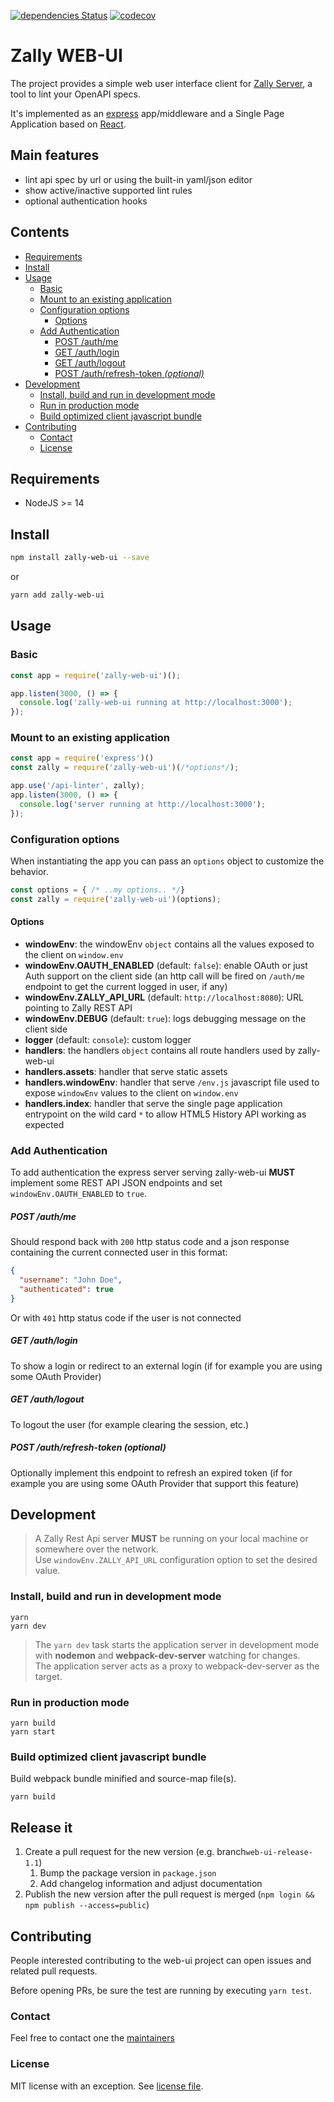 [![dependencies Status](https://david-dm.org/zalando/zally-web-ui/status.svg)](https://david-dm.org/zalando/zally-web-ui)
[![codecov](https://codecov.io/gh/zalando/zally-web-ui/branch/master/graph/badge.svg)](https://codecov.io/gh/zalando/zally-web-ui)

Zally WEB-UI
============

The project provides a simple web user interface client for [Zally Server](../server),
a tool to lint your OpenAPI specs.

It's implemented as an [express](https://expressjs.com/) app/middleware and a Single Page Application based on [React](https://facebook.github.io/react/).

## Main features

* lint api spec by url or using the built-in yaml/json editor
* show active/inactive supported lint rules
* optional authentication hooks

<!-- START doctoc generated TOC please keep comment here to allow auto update -->
<!-- DON'T EDIT THIS SECTION, INSTEAD RE-RUN doctoc TO UPDATE -->
## Contents

- [Requirements](#requirements)
- [Install](#install)
- [Usage](#usage)
  - [Basic](#basic)
  - [Mount to an existing application](#mount-to-an-existing-application)
  - [Configuration options](#configuration-options)
    - [Options](#options)
  - [Add Authentication](#add-authentication)
      - [POST /auth/me](#post-authme)
      - [GET /auth/login](#get-authlogin)
      - [GET /auth/logout](#get-authlogout)
      - [POST /auth/refresh-token *(optional)*](#post-authrefresh-token-optional)
- [Development](#development)
  - [Install, build and run in development mode](#install-build-and-run-in-development-mode)
  - [Run in production mode](#run-in-production-mode)
  - [Build optimized client javascript bundle](#build-optimized-client-javascript-bundle)
- [Contributing](#contributing)
  - [Contact](#contact)
  - [License](#license)

<!-- END doctoc generated TOC please keep comment here to allow auto update -->

## Requirements

* NodeJS >= 14

## Install

```bash
npm install zally-web-ui --save
```
or 
```bash
yarn add zally-web-ui
```

## Usage

### Basic

```js
const app = require('zally-web-ui')();

app.listen(3000, () => {
  console.log('zally-web-ui running at http://localhost:3000');
});
```

### Mount to an existing application

```js
const app = require('express')()
const zally = require('zally-web-ui')(/*options*/);

app.use('/api-linter', zally);
app.listen(3000, () => {
  console.log('server running at http://localhost:3000');
});
```

### Configuration options

When instantiating the app you can pass an `options` object to customize the behavior. 

```js
const options = { /* ..my options.. */}
const zally = require('zally-web-ui')(options);
```

#### Options

* **windowEnv**: the windowEnv `object` contains all the values exposed to the client on `window.env` 
* **windowEnv.OAUTH_ENABLED** (default: `false`): enable OAuth or just Auth support on the client side (an http call will be fired on `/auth/me` endpoint to get the current logged in user, if any)  
* **windowEnv.ZALLY_API_URL** (default: `http://localhost:8080`): URL pointing to Zally REST API
* **windowEnv.DEBUG** (default: `true`): logs debugging message on the client side
* **logger** (default: `console`): custom logger
* **handlers**: the handlers `object` contains all route handlers used by zally-web-ui
* **handlers.assets**: handler that serve static assets
* **handlers.windowEnv**: handler that serve `/env.js` javascript file used to expose `windowEnv` values to the client on `window.env`
* **handlers.index**: handler that serve the single page application entrypoint on the wild card `*` to allow HTML5 History API working as expected


### Add Authentication

To add authentication the express server serving zally-web-ui **MUST** implement some REST API JSON endpoints and set `windowEnv.OAUTH_ENABLED` to `true`.

##### POST /auth/me
  
Should respond back with `200` http status code and a json response containing the current connected user in this format:

```json
{
  "username": "John Doe",
  "authenticated": true
}
```
  
Or with `401` http status code if the user is not connected
  
##### GET /auth/login
   
To show a login or redirect to an external login (if for example you are using some OAuth Provider)
   
##### GET /auth/logout
   
To logout the user (for example clearing the session, etc.)
   
##### POST /auth/refresh-token *(optional)*
  
Optionally implement this endpoint to refresh an expired token (if for example you are using some OAuth Provider that support this feature)

## Development

> A Zally Rest Api server **MUST** be running on your local machine or somewhere over the network. <br>
 Use `windowEnv.ZALLY_API_URL` configuration option to set the desired value.

### Install, build and run in development mode

```
yarn
yarn dev
```

> The `yarn dev` task starts the application server in development mode with **nodemon** and **webpack-dev-server** watching for changes.<br>
  The application server acts as a proxy to webpack-dev-server as the target.

### Run in production mode

```
yarn build
yarn start
```

### Build optimized client javascript bundle

Build webpack bundle minified and source-map file(s).

```
yarn build
```

## Release it

1. Create a pull request for the new version (e.g. branch`web-ui-release-1.1`)
    1. Bump the package version in `package.json`
    1. Add changelog information and adjust documentation
1. Publish the new version after the pull request is merged (`npm login && npm publish --access=public`)

## Contributing

People interested contributing to the web-ui project can open issues and related pull requests. 

Before opening PRs, be sure the test are running by executing `yarn test`.

### Contact

Feel free to contact one the [maintainers](MAINTAINERS)

### License

MIT license with an exception. See [license file](LICENSE).
